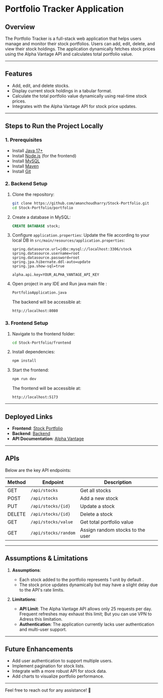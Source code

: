 # **Portfolio Tracker Application**

## **Overview**
The Portfolio Tracker is a full-stack web application that helps users manage and monitor their stock portfolios. Users can add, edit, delete, and view their stock holdings. The application dynamically fetches stock prices using the Alpha Vantage API and calculates total portfolio value.

---

## **Features**
- Add, edit, and delete stocks.
- Display current stock holdings in a tabular format.
- Calculate the total portfolio value dynamically using real-time stock prices.
- Integrates with the Alpha Vantage API for stock price updates.

---

## **Steps to Run the Project Locally**

### **1. Prerequisites**
- Install [Java 17+](https://www.oracle.com/java/technologies/javase-downloads.html)
- Install [Node.js](https://nodejs.org/) (for the frontend)
- Install [MySQL](https://dev.mysql.com/downloads/installer/)
- Install [Maven](https://maven.apache.org/install.html)
- Install [Git](https://git-scm.com/)

### **2. Backend Setup**
1. Clone the repository:
   ```bash
   git clone https://github.com/amanchoudharry/Stock-Portfolio.git
   cd Stock-Portfolio/portfolio
   ```

2. Create a database in MySQL:
   ```sql
   CREATE DATABASE stock;
   ```

3. Configure `application.properties`:
   Update the file according to your local DB in `src/main/resources/application.properties`:
   ```properties
   spring.datasource.url=jdbc:mysql://localhost:3306/stock
   spring.datasource.username=root
   spring.datasource.password=root
   spring.jpa.hibernate.ddl-auto=update
   spring.jpa.show-sql=true

   alpha.api.key=YOUR_ALPHA_VANTAGE_API_KEY
   ```

4. Open project in any IDE and Run java main file :
   
   ```bash
   PortfolioApplication.java
   ```
   The backend will be accessible at:
   ```
   http://localhost:8080
   ```

### **3. Frontend Setup**
1. Navigate to the frontend folder:
   ```bash
   cd Stock-Portfolio/frontend
   ```

2. Install dependencies:
   ```bash
   npm install
   ```

3. Start the frontend:
   ```bash
   npm run dev
   ```
   The frontend will be accessible at:
   ```
   http://localhost:5173
   ```

---

## **Deployed Links**
- **Frontend**: [Stock Portfolio](https://stock-portfolio-ywzv.onrender.com/)
- **Backend**: [Backend](https://stock-portfolio-2dye.onrender.com/)
- **API Documentation**: [Alpha Vantage](https://www.alphavantage.co/documentation/#latestprice)

---

## **APIs**
Below are the key API endpoints:

| Method | Endpoint                       | Description                      |
|--------|--------------------------------|----------------------------------|
| GET    | `/api/stocks`                 | Get all stocks                  |
| POST   | `/api/stocks`                 | Add a new stock                 |
| PUT    | `/api/stocks/{id}`            | Update a stock                  |
| DELETE | `/api/stocks/{id}`            | Delete a stock                  |
| GET    | `/api/stocks/value`           | Get total portfolio value       |
| GET    | `/api/stocks/random`          | Assign random stocks to the user|

---

## **Assumptions & Limitations**
1. **Assumptions**:
   - Each stock added to the portfolio represents 1 unit by default .
   - The stock price updates dynamically but may have a slight delay due to the API's rate limits.

2. **Limitations**:
   - **API Limit**: The Alpha Vantage API allows only 25 requests per day. Frequent refreshes may exhaust this limit; But you can use VPN to Adress this limitation.
   - **Authentication**: The application currently lacks user authentication and multi-user support.

---

## **Future Enhancements**
- Add user authentication to support multiple users.
- Implement pagination for stock lists.
- Integrate with a more robust API for stock data.
- Add charts to visualize portfolio performance.

---

Feel free to reach out for any assistance! 🚀

